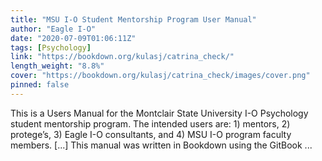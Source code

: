 ```yaml
---
title: "MSU I-O Student Mentorship Program User Manual"
author: "Eagle I-O"
date: "2020-07-09T01:06:11Z"
tags: [Psychology]
link: "https://bookdown.org/kulasj/catrina_check/"
length_weight: "8.8%"
cover: "https://bookdown.org/kulasj/catrina_check/images/cover.png"
pinned: false
---
```


This is a Users Manual for the Montclair State University I-O Psychology student mentorship program. The intended users are: 1) mentors, 2) protege’s, 3) Eagle I-O consultants, and 4) MSU I-O program faculty members. [...] This manual was written in Bookdown using the GitBook ...
